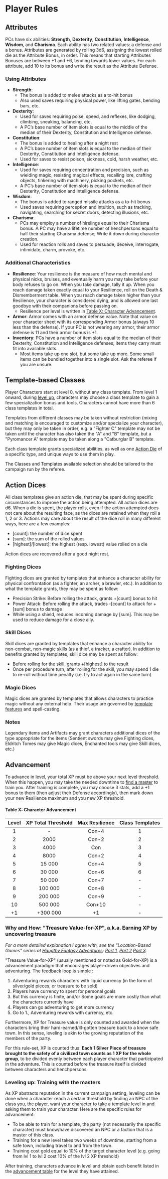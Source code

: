 # Player Rules

## Attributes

PCs have six abilities: **Strength**, **Dexterity**, **Constitution**, **Intelligence**, **Wisdom**, and **Charisma**. Each ability has two related values: a defense and a bonus.
Attributes are generated by rolling 3d6, assigning the lowest rolled die as the Attribute Bonus, in order. This means that starting Attributes Bonuses are between +1 and +6, tending towards lower values. For each attribute, add 10 to its bonus and write the result as the Attribute Defense.

### Using Attributes

* __Strength__:
  * The bonus is added to melee attacks as a to-hit bonus
  * Also used saves requiring physical power, like lifting gates, bending bars, etc.
* __Dexterity__:
  * Used for saves requiring poise, speed, and reflexes, like dodging, climbing, sneaking, balancing, etc.
  * A PC’s base number of item slots is equal to the middle of the median of their Dexterity, Constitution and Intelligence defense.
* __Constitution__:
  * The bonus is added to healing after a night rest
  * A PC’s base number of item slots is equal to the median of their Dexterity, Constitution and Intelligence defense.
  * Used for saves to resist poison, sickness, cold, harsh weather, etc.
* __Intelligence__:
  * Used for saves requiring concentration and precision, such as wielding magic, resisting magical effects, recalling lore, crafting objects, tinkering with machinery, picking pockets, etc.
  * A PC’s base number of item slots is equal to the median of their Dexterity, Constitution and Intelligence defense.
* __Wisdom__:
  * The bonus is added to ranged missile attacks as a to-hit bonus
  * Used saves requiring perception and intuition, such as tracking, navigating, searching for secret doors, detecting illusions, etc.
* __Charisma__:
  * PCs may employ a number of hirelings equal to their Charisma bonus. A PC may have a lifetime number of henchpersons equal to half their starting Charisma defense; Write it down during character creation.
  * Used for reaction rolls and saves to persuade, deceive, interrogate, intimidate, charm, provoke, etc.

### Additional Characteristics

* __Resilience__: Your resilience is the measure of how much mental and physical nicks, bruises, and eventually harm you may take before your body refuses to go on. When you take damage, tally it up. When you reach damage taken exactly equal to your Resilience, roll on the Death & Dismemberment table. When you reach damage taken higher than your Resilience, your character is considered dying, and is allowed one last goodbye with their companions before passing on.
  * Resilience per level is written in [Table X: Character Advancement](#Table-X-Character-Advancement).
* __Armor__: Armor comes with an armor defense value. Note that value on your character sheet with its corresponding Armor bonus (always 10 less than the defense). If your PC is not wearing any armor, their armor defense is 11 and their armor bonus is +1.
* __Inventory__: PCs have a number of item slots equal to the median of their Dexterity, Constitution and Intelligence defenses; items they carry must fit into available slots.
  * Most items take up one slot, but some take up more. Some small items can be bundled together into a single slot. Ask the referee if you are unsure.

## Template-based Classes

Player Characters start at level 0, without any class template. From level 1 onward, during [level up](#Leveling-up-Training-with-the-masters), characters may choose a class template to gain a few specialization bonus and tools. Characters cannot have more than 6 class templates in total.

Templates from different classes may be taken without restriction (mixing and matching is encouraged to customize and/or specialize your character), but they may only be taken in order, e.g. a "Fighter C" template may not be taken until the character has also taken the "A" and "B" template, but a "Pyromancer A" template may be taken along a "Catburglar B" template.

Each class template grants specialized abilities, as well as one [Action Die](#Action-Dices) of a specific type, and unique ways to use them in play.

The Classes and Templates available selection should be tailored to the campaign run by the referee.

## Action Dices

All class templates give an action die, that may be spent during specific circumstances to improve the action being attempted. All action dices are d6. When a die is spent, the player rolls, even if the action attempted does not care about the resulting face, as the dices are retained when they roll a 1, 2 or 3.
Actions may care about the result of the dice roll in many different ways, here are a few examples:

* [count]: the number of dice spent
* [sum]: the sum of the rolled values
* [highest]/[lowest]: the highest (resp. lowest) value rolled on a die

Action dices are recovered after a good night rest.

### Fighting Dices

Fighting dices are granted by templates that enhance a character ability for physical confrontation (as a fighter, an archer, a brawler, etc.). In addition to what the template grants, they may be spent as follow:

* Precision Strike: Before rolling the attack, grants +[count] bonus to hit
* Power Attack: Before rolling the attack, trades -[count] to attack for +[sum] bonus to damage
* While using a shield, reduces incoming damage by [sum]. This may be used to reduce damage for a close ally.

### Skill Dices

Skill dices are granted by templates that enhance a character ability for non-combat, non-magic skills (as a thief, a tracker, a crafter). In addition to benefits granted by templates, skill dice may be spent as follow:

* Before rolling for the skill, grants +[highest] to the result
* Once per procedure turn, after rolling for the skill, you may spend 1 die to re-roll without time penalty (i.e. try to act again in the same turn)

### Magic Dices

Magic dices are granted by templates that allows characters to practice magic without any external help. Their usage are governed by [template features](#Template-based-classes) and spell-casting.

### Notes

Legendary items and Artifacts may grant characters additional dices of the type appropriate for the items (Sentient swords may give Fighting dices, Eldritch Tomes may give Magic dices, Enchanted tools may give Skill dices, etc.)

## Advancement

To advance in level, your total XP must be above your next level threshold. When this happen, you may take the needed downtime to [find a master](#Leveling-up-Training-with-the-masters) to train you. After training is complete, you may choose 3 stats, add a +1 bonus to them (then adjust their Defense accordingly), then mark down your new Resilience maximum and you new XP threshold.

#### Table X: Character Advancement

| Level | XP Total Threshold | Max Resilience | Class Templates |
| :---: | :----------------: | :------------: | :-------------: |
|   1   |         -          |     Con-4      |        1        |
|   2   |        2000        |     Con-2      |        2        |
|   3   |        4000        |      Con       |        3        |
|   4   |        8000        |     Con+2      |        4        |
|   5   |       15 000       |     Con+4      |        5        |
|   6   |       30 000       |     Con+6      |        6        |
|   7   |       50 000       |     Con+7      |        -        |
|   8   |      100 000       |     Con+8      |        -        |
|   9   |      200 000       |     Con+9      |        -        |
|  10   |      500 000       |     Con+10     |        -        |
|  +1   |      +300 000      |       +1       |        -        |

### Why and How: "Treasure Value-for-XP", a.k.a. Earning XP by uncovering treasure

_For a more detailed explanation I agree with, see the "Location-Based Games" series at [Haugthy Fantasy Adventures](http://haughtyfantasy.blogspot.com/): [Part 1](http://haughtyfantasy.blogspot.com/2021/02/location-based-games-part-1-clarifying.html), [Part 2](http://haughtyfantasy.blogspot.com/2021/02/location-based-games-part-2-textured.html) [Part 3](http://haughtyfantasy.blogspot.com/2021/02/location-based-games-part-3-but-what.html)._

"Treasure Value-for-XP" (usually mentioned or noted as Gold-for-XP) is a advancement paradigm that encourages player-driven objectives and adventuring. The feedback loop is simple :

1. Adventuring rewards characters with liquid currency (in the form of silver/gold pieces, or treasure to be sold)
2. Players have currency to spent for personal goals
3. But this currency is finite, and/or Some goals are more costly than what the characters currently have
4. Players can go adventuring to get more currency
5. Go to 1., Adventuring rewards with currency, etc.

Furthermore, XP for Treasure value is only counted and awarded when the characters bring their hard-earned/ill-gotten treasure back to a know safe town. In this sense, leveling is akin to the growing reputation of the members of the party.

For this rule-set, XP is counted thus: **Each 1 Silver Piece of treasure brought to the safety of a civilized town counts as 1 XP for the whole group**, to be divided evenly between each player character that participated in the adventure. This is counted before the treasure itself is divided between characters and henchpersons.

### Leveling up: Training with the masters

As XP abstracts reputation in the current campaign setting, leveling can be done when a character reach a certain threshold by finding an NPC of the class you, the player, want your character to take a template level in and asking them to train your character. Here are the specific rules for advancement:

* To be able to train for a template, the party (not necessarily the specific character) must know/have discovered an NPC or a faction that is a master of this class.
* Training for a new level takes two weeks of downtime, starting from a safe town, including travel to and from the town.
* Training cost gold equal to 10% of the target character level (e.g. going from lvl 1 to lvl 2 cost 10% of the lvl 2 XP threshold)

After training, characters advance in level and obtain each benefit listed in the [advancement table](#Advancement) for the level they have attained.
